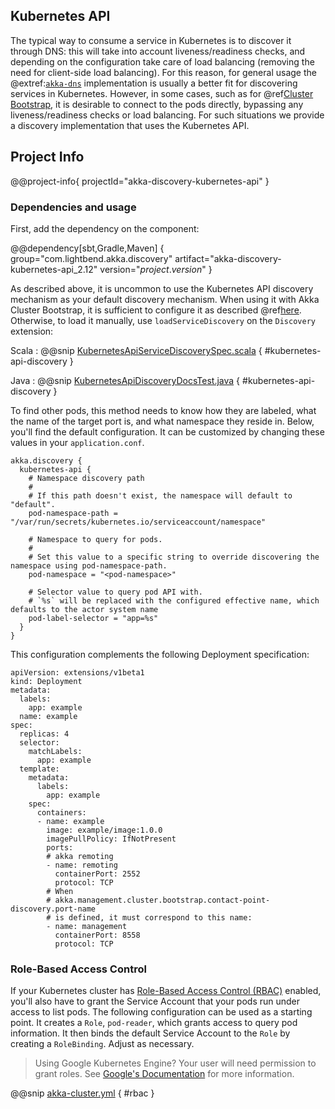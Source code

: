 ## Kubernetes API

The typical way to consume a service in Kubernetes is to discover it through DNS: this will take into account liveness/readiness checks, and depending on the configuration take care of load balancing (removing the need for client-side load balancing). For this reason, for general usage the @extref:[`akka-dns`](akka:discovery/index.html#discovery-method-dns) implementation is usually a better fit for discovering services in Kubernetes. However, in some cases, such as for @ref[Cluster Bootstrap](../bootstrap/index.md), it is desirable to connect to the pods directly, bypassing any liveness/readiness checks or load balancing. For such situations we provide a discovery implementation that uses the Kubernetes API.

## Project Info

@@project-info{ projectId="akka-discovery-kubernetes-api" }

### Dependencies and usage

First, add the dependency on the component:

@@dependency[sbt,Gradle,Maven] {
  group="com.lightbend.akka.discovery"
  artifact="akka-discovery-kubernetes-api_2.12"
  version="$project.version$"
}

As described above, it is uncommon to use the Kubernetes API discovery
mechanism as your default discovery mechanism. When using it with Akka Cluster
Bootstrap, it is sufficient to configure it as described @ref[here](../bootstrap/kubernetes-api.md).
Otherwise, to load it manually, use `loadServiceDiscovery` on the `Discovery` extension:

Scala
:  @@snip [KubernetesApiServiceDiscoverySpec.scala](/discovery-kubernetes-api/src/test/scala/akka/discovery/kubernetes/KubernetesApiServiceDiscoverySpec.scala) { #kubernetes-api-discovery }

Java
:  @@snip [KubernetesApiDiscoveryDocsTest.java](/discovery-kubernetes-api/src/test/java/docs/KubernetesApiDiscoveryDocsTest.java) { #kubernetes-api-discovery }


To find other pods, this method needs to know how they are labeled, what the name of the target port is, and
what namespace they reside in. Below, you'll find the default configuration. It can be customized by changing these
values in your `application.conf`.

```
akka.discovery {
  kubernetes-api {
    # Namespace discovery path
    #
    # If this path doesn't exist, the namespace will default to "default".
    pod-namespace-path = "/var/run/secrets/kubernetes.io/serviceaccount/namespace"
  
    # Namespace to query for pods.
    #
    # Set this value to a specific string to override discovering the namespace using pod-namespace-path.
    pod-namespace = "<pod-namespace>"

    # Selector value to query pod API with.
    # `%s` will be replaced with the configured effective name, which defaults to the actor system name
    pod-label-selector = "app=%s"
  }
}
```

This configuration complements the following Deployment specification:

```
apiVersion: extensions/v1beta1
kind: Deployment
metadata:
  labels:
    app: example
  name: example
spec:
  replicas: 4
  selector:
    matchLabels:
      app: example
  template:
    metadata:
      labels:
        app: example
    spec:
      containers:
      - name: example
        image: example/image:1.0.0
        imagePullPolicy: IfNotPresent
        ports:
        # akka remoting
        - name: remoting
          containerPort: 2552
          protocol: TCP
        # When
        # akka.management.cluster.bootstrap.contact-point-discovery.port-name
        # is defined, it must correspond to this name:
        - name: management
          containerPort: 8558
          protocol: TCP
```

### Role-Based Access Control

If your Kubernetes cluster has [Role-Based Access Control (RBAC)](https://kubernetes.io/docs/admin/authorization/rbac/)
enabled, you'll also have to grant the Service Account that your pods run under access to list pods. The following
configuration can be used as a starting point. It creates a `Role`, `pod-reader`, which grants access to query pod
information. It then binds the default Service Account to the `Role` by creating a `RoleBinding`.
Adjust as necessary.

> Using Google Kubernetes Engine? Your user will need permission to grant roles. See [Google's Documentation](https://cloud.google.com/kubernetes-engine/docs/how-to/role-based-access-control#prerequisites_for_using_role-based_access_control) for more information.

@@snip [akka-cluster.yml](/integration-test/kubernetes-api/kubernetes/akka-cluster.yml) { #rbac }
